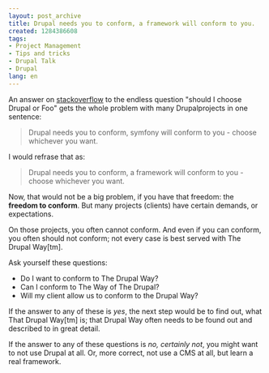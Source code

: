 ```yaml
---
layout: post_archive
title: Drupal needs you to conform, a framework will conform to you.
created: 1284386608
tags:
- Project Management
- Tips and tricks
- Drupal Talk
- Drupal
lang: en
---
```

An answer on <a href="http://stackoverflow.com/questions/3697789/why-use-symfony-not-drupal/3698456#3698456">stackoverflow</a> to the endless question "should I choose Drupal or Foo" gets the whole problem with many Drupalprojects in one sentence: 

<blockquote>
  Drupal needs you to conform, symfony will conform to you - choose whichever you want.
</blockquote>

I would refrase that as: 
<blockquote>
  Drupal needs you to conform, a framework will conform to you - choose whichever you want.
</blockquote>

Now, that would not be a big problem, if you have that freedom: the __freedom to conform__. But many projects (clients) have certain demands, or expectations. 

On those projects, you often cannot conform. And even if you can conform, you often should not conform; not every case is best served with The Drupal Way[tm]. 

Ask yourself these questions: 
 
 * Do I want to conform to The Drupal Way? 
 * Can I conform to The Way of The Drupal? 
 * Will my client allow us to conform to the Drupal Way?

If the answer to any of these is *yes*, the next step would be to find out, what That Drupal Way[tm] is; that Drupal Way often needs to be found out and described to in great detail. 

If the answer to any of these questions is *no, certainly not*, you might want to not use Drupal at all. Or, more correct, not use a CMS at all, but learn a real framework. 

